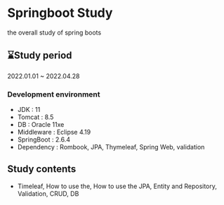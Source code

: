 # Springboot Study
the overall study of spring boots


## ⌛Study period
2022.01.01 ~ 2022.04.28


### Development environment
 - JDK : 11
 - Tomcat : 8.5
 - DB  : Oracle 11xe
 - Middleware : Eclipse 4.19
 - SpringBoot  : 2.6.4
 - Dependency : Rombook, JPA, Thymeleaf, Spring Web, validation 
 
## Study contents
 - Timeleaf, How to use the, How to use the JPA, Entity and Repository, Validation, CRUD, DB 
